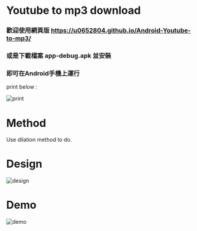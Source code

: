 # Youtube to mp3 download

### 歡迎使用網頁版 https://u0652804.github.io/Android-Youtube-to-mp3/

### 或是下載檔案 app-debug.apk 並安裝

### 即可在Android手機上運行

print below :

![print](/designDocument/print.png)

# Method 

Use dilation method to do.

# Design
![design](/designDocument/StarDilateMethod_design.png)

# Demo
![demo](/designDocument/demo.PNG)
